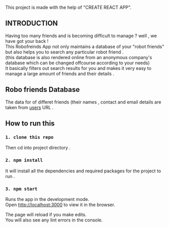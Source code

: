 This project is made with the help of "CREATE REACT APP".
## INTRODUCTION
Having too many friends and is becoming difficult to manage ? well , we have got your back ! <br />
This Robofreinds App not only maintains a database of your "robot friends" but also helps you to search any particular robot friend . <br />(this database is also rendered online from an anonymous company's database which can be changed offcourse according to your needs) <br />
It basically filters out search results for you and makes it very easy to manage a large amount of friends and their details .<br />

## Robo friends Database
The data for of differet friends (their names , contact and email details are taken from [users](https://jsonplaceholder.typicode.com/users) URL .

## How to run this

### `1. clone this repo`

Then cd into project directory .

### `2. npm install`

It will install all the dependencies and required packages for the project to run .

### `3. npm start`

Runs the app in the development mode.<br />
Open [http://localhost:3000](http://localhost:3000) to view it in the browser.

The page will reload if you make edits.<br />
You will also see any lint errors in the console.
